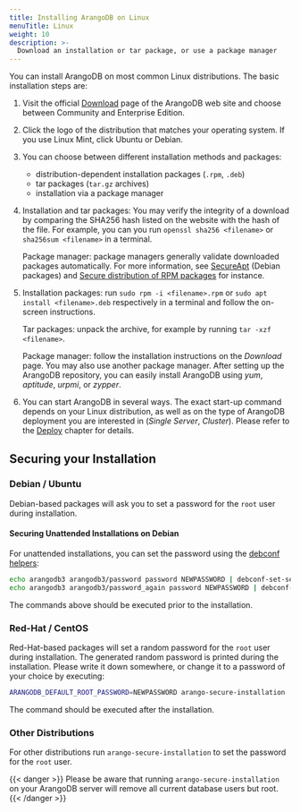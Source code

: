 ```yaml
---
title: Installing ArangoDB on Linux
menuTitle: Linux
weight: 10
description: >-
  Download an installation or tar package, or use a package manager
---
```

You can install ArangoDB on most common Linux distributions. The basic
installation steps are:

1. Visit the official [Download](https://www.arangodb.com/download)
   page of the ArangoDB web site and choose between Community and
   Enterprise Edition.

2. Click the logo of the distribution that matches your operating system.
   If you use Linux Mint, click Ubuntu or Debian.

3. You can choose between different installation methods and packages:
   - distribution-dependent installation packages (`.rpm`, `.deb`)
   - tar packages (`tar.gz` archives)
   - installation via a package manager

4. Installation and tar packages: You may verify the integrity of a download
   by comparing the SHA256 hash listed on the website with the hash of the file.
   For example, you can you run `openssl sha256 <filename>` or
   `sha256sum <filename>` in a terminal.

   Package manager: package managers generally validate downloaded packages
   automatically. For more information, see
   [SecureApt](https://wiki.debian.org/SecureApt) (Debian packages) and
   [Secure distribution of RPM packages](https://www.redhat.com/en/blog/secure-distribution-rpm-packages)
   for instance.

5. Installation packages: run `sudo rpm -i <filename>.rpm` or
   `sudo apt install <filename>.deb` respectively in a terminal and follow the
   on-screen instructions.

   Tar packages: unpack the archive, for example by running `tar -xzf <filename>`.

   Package manager: follow the installation instructions on the _Download_ page.
   You may also use another package manager. After setting up the ArangoDB
   repository, you can easily install ArangoDB using _yum_, _aptitude_, _urpmi_,
   or _zypper_.

6. You can start ArangoDB in several ways. The exact start-up command depends on
   your Linux distribution, as well as on the type of ArangoDB deployment you
   are interested in (_Single Server_, _Cluster_).
   Please refer to the [Deploy](../../../deploy/_index.md) chapter for details.

## Securing your Installation

### Debian / Ubuntu

Debian-based packages will ask you to set a password for the `root` user during
installation.

#### Securing Unattended Installations on Debian

For unattended installations, you can set the password using the
[debconf helpers](https://web.archive.org/web/20230521083047/http://www.microhowto.info/howto/perform_an_unattended_installation_of_a_debian_package.html):

```bash
echo arangodb3 arangodb3/password password NEWPASSWORD | debconf-set-selections
echo arangodb3 arangodb3/password_again password NEWPASSWORD | debconf-set-selections
```

The commands above should be executed prior to the installation.

### Red-Hat / CentOS

Red-Hat-based packages will set a random password for the `root` user during
installation. The generated random password is printed during the installation.
Please write it down somewhere, or change it to a password of your choice by
executing:

```bash
ARANGODB_DEFAULT_ROOT_PASSWORD=NEWPASSWORD arango-secure-installation
```

The command should be executed after the installation.

### Other Distributions

For other distributions run `arango-secure-installation` to set the password
for the `root` user.

{{< danger >}}
Please be aware that running `arango-secure-installation` on your ArangoDB
server will remove all current database users but root.
{{< /danger >}}
